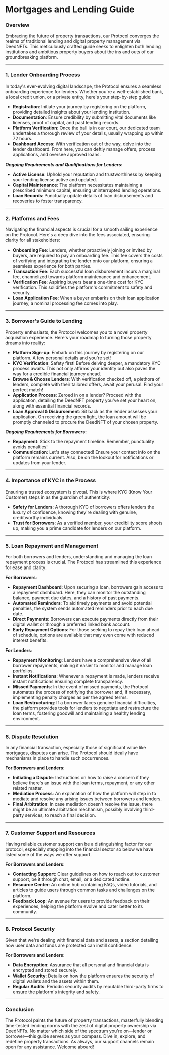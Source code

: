 # Mortgages and Lending Guide

### **Overview**

Embracing the future of property transactions, our Protocol converges the realms of traditional lending and digital property management via DeedNFTs. This meticulously crafted guide seeks to enlighten both lending institutions and ambitious property buyers about the ins and outs of our groundbreaking platform.

***

### **1. Lender Onboarding Process**

In today's ever-evolving digital landscape, the Protocol ensures a seamless onboarding experience for lenders. Whether you're a well-established bank, a local credit union, or a private entity, here's your step-by-step guide:

* **Registration**: Initiate your journey by registering on the platform, providing detailed insights about your lending institution.
* **Documentation**: Ensure credibility by submitting vital documents like licenses, proof of capital, and past lending records.
* **Platform Verification**: Once the ball is in our court, our dedicated team undertakes a thorough review of your details, usually wrapping up within 72 hours.
* **Dashboard Access**: With verification out of the way, delve into the lender dashboard. From here, you can deftly manage offers, process applications, and oversee approved loans.

_**Ongoing Requirements and Qualifications for Lenders**_**:**

* **Active License**: Uphold your reputation and trustworthiness by keeping your lending license active and updated.
* **Capital Maintenance**: The platform necessitates maintaining a prescribed minimum capital, ensuring uninterrupted lending operations.
* **Loan Records**: Punctually update details of loan disbursements and recoveries to foster transparency.

***

### **2. Platforms and Fees**

Navigating the financial aspects is crucial for a smooth sailing experience on the Protocol. Here's a deep dive into the fees associated, ensuring clarity for all stakeholders:

* **Onboarding Fee**: Lenders, whether proactively joining or invited by buyers, are required to pay an onboarding fee. This fee covers the costs of verifying and integrating the lender onto our platform, ensuring a seamless experience for both parties.
* **Transaction Fee**: Each successful loan disbursement incurs a marginal fee, channelized towards platform maintenance and enhancement.
* **Verification Fee**: Aspiring buyers bear a one-time cost for KYC verification. This solidifies the platform's commitment to safety and security.
* **Loan Application Fee**: When a buyer embarks on their loan application journey, a nominal processing fee comes into play.

***

### **3. Borrower's Guide to Lending**

Property enthusiasts, the Protocol welcomes you to a novel property acquisition experience. Here's your roadmap to turning those property dreams into reality:

* **Platform Sign-up**: Embark on this journey by registering on our platform. A few personal details and you're set!
* **KYC Verification**: Safety first! Before delving deeper, a mandatory KYC process awaits. This not only affirms your identity but also paves the way for a credible financial journey ahead.
* **Browse & Choose Lenders**: With verification checked off, a plethora of lenders, complete with their tailored offers, await your perusal. Find your perfect match!
* **Application Process**: Zeroed in on a lender? Proceed with the application, detailing the DeedNFT property you've set your heart on, along with essential financial records.
* **Loan Approval & Disbursement**: Sit back as the lender assesses your application. On receiving the green light, the loan amount will be promptly channeled to procure the DeedNFT of your chosen property.

_**Ongoing Requirements for Borrowers**_**:**

* **Repayment**: Stick to the repayment timeline. Remember, punctuality avoids penalties!
* **Communication**: Let's stay connected! Ensure your contact info on the platform remains current. Also, be on the lookout for notifications or updates from your lender.

***

### **4. Importance of KYC in the Process**

Ensuring a trusted ecosystem is pivotal. This is where KYC (Know Your Customer) steps in as the guardian of authenticity:

* **Safety for Lenders**: A thorough KYC of borrowers offers lenders the luxury of confidence, knowing they're dealing with genuine, creditworthy individuals.
* **Trust for Borrowers**: As a verified member, your credibility score shoots up, making you a prime candidate for lenders on our platform.

***

### **5.** Loan Repayment and Management

For both borrowers and lenders, understanding and managing the loan repayment process is crucial. The Protocol has streamlined this experience for ease and clarity:

**For Borrowers**:

* **Repayment Dashboard**: Upon securing a loan, borrowers gain access to a repayment dashboard. Here, they can monitor the outstanding balance, payment due dates, and a history of past payments.
* **Automated Reminders**: To aid timely payments and avoid potential penalties, the system sends automated reminders prior to each due date.
* **Direct Payments**: Borrowers can execute payments directly from their digital wallet or through a preferred linked bank account.
* **Early Repayment Options**: For those seeking to repay their loan ahead of schedule, options are available that may even come with reduced interest benefits.

**For Lenders**:

* **Repayment Monitoring**: Lenders have a comprehensive view of all borrower repayments, making it easier to monitor and manage loan portfolios.
* **Instant Notifications**: Whenever a repayment is made, lenders receive instant notifications ensuring complete transparency.
* **Missed Payments**: In the event of missed payments, the Protocol automates the process of notifying the borrower and, if necessary, implementing penalty charges as per the agreed terms.
* **Loan Restructuring**: If a borrower faces genuine financial difficulties, the platform provides tools for lenders to negotiate and restructure the loan terms, fostering goodwill and maintaining a healthy lending environment.

***

### **6. Dispute Resolution**

In any financial transaction, especially those of significant value like mortgages, disputes can arise. The Protocol should ideally have mechanisms in place to handle such occurrences.

**For Borrowers and Lenders**:

* **Initiating a Dispute**: Instructions on how to raise a concern if they believe there's an issue with the loan terms, repayment, or any other related matter.
* **Mediation Process**: An explanation of how the platform will step in to mediate and resolve any arising issues between borrowers and lenders.
* **Final Arbitration**: In case mediation doesn't resolve the issue, there might be an ultimate arbitration mechanism, possibly involving third-party services, to reach a final decision.

***

### **7. Customer Support and Resources**

Having reliable customer support can be a distinguishing factor for our protocol, especially stepping into the financial sector so below we have listed some of the ways we offer support.

**For Borrowers and Lenders**:

* **Contacting Support**: Clear guidelines on how to reach out to customer support, be it through chat, email, or a dedicated hotline.
* **Resource Center**: An online hub containing FAQs, video tutorials, and articles to guide users through common tasks and challenges on the platform.
* **Feedback Loop**: An avenue for users to provide feedback on their experiences, helping the platform evolve and cater better to its community.

***

### **8. Protocol Security**

Given that we're dealing with financial data and assets, a section detailing how user data and funds are protected can instill confidence.

**For Borrowers and Lenders**:

* **Data Encryption**: Assurance that all personal and financial data is encrypted and stored securely.
* **Wallet Security**: Details on how the platform ensures the security of digital wallets and the assets within them.
* **Regular Audits**: Periodic security audits by reputable third-party firms to ensure the platform's integrity and safety.

***

### Conclusion

The Protocol paints the future of property transactions, masterfully blending time-tested lending norms with the zest of digital property ownership via DeedNFTs. No matter which side of the spectrum you're on—lender or borrower—this guide serves as your compass. Dive in, explore, and redefine property transactions. As always, our support channels remain open for any assistance. Welcome aboard!
